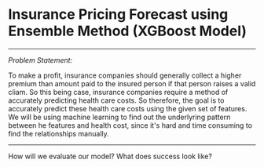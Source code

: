 # Insurance Pricing Forecast using Ensemble Method (XGBoost Model)
 ---
 
*Problem Statement:*

  To make a profit, insurance companies should generally collect a higher premium than amount paid to the insured person if that person raises a valid cliam. So this being case, insurance companies require a method of accurately predicting health care costs. So therefore, the goal is to accurately predict these health care costs using the given set of features. We will be using machine learning to find out the underlyring pattern between he features and health cost, since it's hard and time consuming to find the relationships manually. 
  
  ---
  
  How will we evaluate our model? What does success look like? 
    
    
  
  
